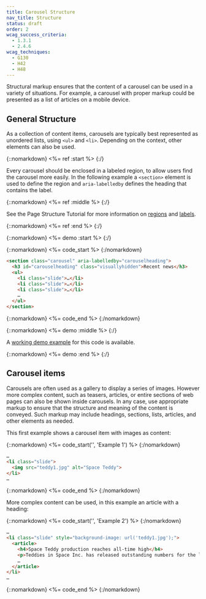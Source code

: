 ```yaml
---
title: Carousel Structure
nav_title: Structure
status: draft
order: 2
wcag_success_criteria:
  - 1.3.1
  - 2.4.6
wcag_techniques:
  - G130
  - H42
  - H48
---
```


Structural markup ensures that the content of a carousel can be used in a variety of situations. For example, a carousel with proper markup could be presented as a list of articles on a mobile device.

## General Structure

As a collection of content items, carousels are typically best represented as unordered lists, using `<ul>` and `<li>`. Depending on the context, other elements can also be used.

{::nomarkdown}
<%= ref :start %>
{:/}

Every carousel should be enclosed in a labeled region, to allow users find the carousel more easily. In the following example a `<section>` element is used to define the region and `aria-labelledby` defines the heading that contains the label.

{::nomarkdown}
<%= ref :middle %>
{:/}

See the Page Structure Tutorial for more information on [regions](/page-structure/regions.html) and [labels](/page-structure/labels.html).

{::nomarkdown}
<%= ref :end %>
{:/}

{::nomarkdown}
<%= demo :start %>
{:/}

{::nomarkdown}
<%= code_start %>
{:/nomarkdown}

~~~html
<section class="carousel" aria-labelledby="carouselheading">
  <h3 id="carouselheading" class="visuallyhidden">Recent news</h3>
  <ul>
    <li class="slide">…</li>
    <li class="slide">…</li>
    <li class="slide">…</li>
    …
  </ul>
</section>
~~~

{::nomarkdown}
<%= code_end %>
{:/nomarkdown}

{::nomarkdown}
<%= demo :middle %>
{:/}

A [working demo example](working-example.html) for this code is available.

{::nomarkdown}
<%= demo :end %>
{:/}

## Carousel items

Carousels are often used as a gallery to display a series of images. However more complex content, such as teasers, articles, or entire sections of web pages can also be shown inside carousels. In any case, use appropriate markup to ensure that the structure and meaning of the content is conveyed. Such markup may include headings, sections, lists, articles, and other elements as needed.

This first example shows a carousel item with images as content:

{::nomarkdown}
<%= code_start('', 'Example 1') %>
{:/nomarkdown}

~~~html
…
<li class="slide">
  <img src="teddy1.jpg" alt="Space Teddy">
</li>
…
~~~

{::nomarkdown}
<%= code_end %>
{:/nomarkdown}

More complex content can be used, in this example an article with a heading:

{::nomarkdown}
<%= code_start('', 'Example 2') %>
{:/nomarkdown}

~~~html
…
<li class="slide" style="background-image: url('teddy1.jpg');">
  <article>
    <h4>Space Teddy production reaches all-time high</h4>
    <p>Teddies in Space Inc. has released outstanding numbers for the last solar year. The production of Space Teddies increased by 17%. The new version, scheduled to be released in a few months, will likely be the biggest Space Teddy release ever.</p>
    …
  </article>
</li>
…
~~~

{::nomarkdown}
<%= code_end %>
{:/nomarkdown}
